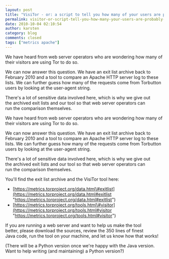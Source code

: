 ```yaml
---
layout: post
title: "VisiTor - or: a script to tell you how many of your users are probably Tor users"
permalink: visitor-or-script-tell-you-how-many-your-users-are-probably-tor-users
date: 2010-10-04 02:10:54
author: karsten
category: blog
comments: closed
tags: ["metrics apache"]
---
```


We have heard from web server operators who are wondering how many of  
 their visitors are using Tor to do so.

We can now answer this question. We have an exit list archive back to  
 February 2010 and a tool to compare an Apache HTTP server log to these  
 lists. We can further guess how many of the requests come from Torbutton  
 users by looking at the user-agent string.

There's a lot of sensitive data involved here, which is why we give out  
 the archived exit lists and our tool so that web server operators can  
 run the comparison themselves.

<!-- more -->

We have heard from web server operators who are wondering how many of  
 their visitors are using Tor to do so.

We can now answer this question. We have an exit list archive back to  
 February 2010 and a tool to compare an Apache HTTP server log to these  
 lists. We can further guess how many of the requests come from Torbutton  
 users by looking at the user-agent string.

There's a lot of sensitive data involved here, which is why we give out  
 the archived exit lists and our tool so that web server operators can  
 run the comparison themselves.

You'll find the exit list archive and the VisiTor tool here:

-   [https://metrics.torproject.org/data.html\#exitlist](https://metrics.torproject.org/data.html#exitlist "https://metrics.torproject.org/data.html#exitlist")
-   [https://metrics.torproject.org/tools.html\#visitor](https://metrics.torproject.org/tools.html#visitor "https://metrics.torproject.org/tools.html#visitor")

If you are running a web server and want to help us make the tool  
 better, please download the sources, review the 350 lines of finest  
 Java code, run the tool on your machine, and let us know how that works!

(There will be a Python version once we're happy with the Java version.  
 Want to help writing (and maintaining) a Python version?)
